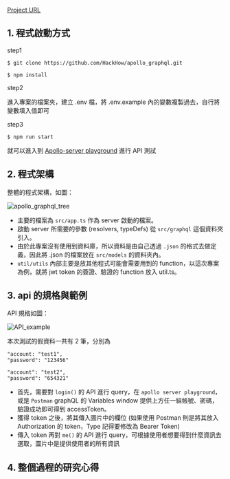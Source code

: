 [Project URL](https://github.com/HackHow/apollo_graphql)

## 1. 程式啟動方式

step1

```
$ git clone https://github.com/HackHow/apollo_graphql.git
```

```
$ npm install
```

step2

進入專案的檔案夾，建立 .env 檔，將 .env.example 內的變數複製過去，自行將變數填入值即可

step3

```
$ npm run start
```

就可以進入到 [Apollo-server playground](http://localhost:4000/) 進行 API 測試

## 2. 程式架構

整體的程式架構，如圖：

![apollo_graphql_tree](https://user-images.githubusercontent.com/56557271/200731156-0dc061a5-9995-4062-be0a-a91dd9262e3c.JPG)

- 主要的檔案為 `src/app.ts` 作為 server 啟動的檔案。
- 啟動 server 所需要的參數 (resolvers, typeDefs) 從 `src/graphql` 這個資料夾引入。
- 由於此專案沒有使用到資料庫，所以資料是由自己透過 `.json` 的格式去做定義，因此將 .json 的檔案放在 `src/models` 的資料夾內。
- `util/utils` 內部主要是放其他程式可能會需要用到的 function，以這次專案為例，就將 jwt token 的簽證、驗證的 function 放入 util.ts。

## 3. api 的規格與範例

API 規格如圖：

![API_example](https://user-images.githubusercontent.com/56557271/200731538-42fa5a3e-6846-4bf9-b591-9e9ba8b23d34.JPG)

本次測試的假資料一共有 2 筆，分別為

```
"account: "test1",
"password": "123456"

"account": "test2",
"password": "654321"
```

- 首先，需要對 `login()` 的 API 進行 query，在 `apollo server playground`，或是 `Postman` graphQL 的 Variables window 提供上方任一組帳號、密碼，驗證成功即可得到 accessToken。
- 獲得 token 之後，將其傳入圖片中的欄位 (如果使用 Postman 則是將其放入 Authorization 的 token，Type 記得要修改為 Bearer Token)
- 傳入 token 再對 `me()` 的 API 進行 query，可根據使用者想要得到什麼資訊去選取，圖片中是提供使用者的所有資訊

## 4. 整個過程的研究心得
